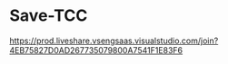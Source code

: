 # Save-TCC

https://prod.liveshare.vsengsaas.visualstudio.com/join?4EB75827D0AD267735079800A7541F1E83F6